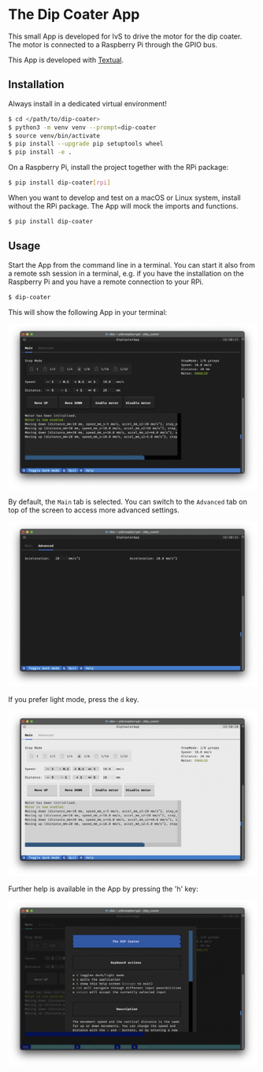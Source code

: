 # The Dip Coater App

This small App is developed for IvS to drive the motor for the dip coater. The motor is connected to a Raspberry Pi through the GPIO bus.

This App is developed with [Textual](https://www.textualize.io).

## Installation

Always install in a dedicated virtual environment!

```bash
$ cd </path/to/dip-coater>
$ python3 -m venv venv --prompt=dip-coater
$ source venv/bin/activate
$ pip install --upgrade pip setuptools wheel
$ pip install -e .
```

On a Raspberry Pi, install the project together with the RPi package:

```bash
$ pip install dip-coater[rpi] 
```

When you want to develop and test on a macOS or Linux system, install without the RPi package. The App will mock the imports and functions.

```bash
$ pip install dip-coater
```

## Usage

Start the App from the command line in a terminal. You can start it also from a remote ssh session in a terminal, e.g. if you have the installation on the Raspberry Pi and you have a remote connection to your RPi.

```bash
$ dip-coater
```

This will show the following App in your terminal:

![](./images/dip-coater-dark.png)

By default, the `Main` tab is selected. You can switch to the `Advanced` tab on top of the screen to access more advanced settings.

![](./images/dip-coater-dark-advanced.png)

If you prefer light mode, press the `d` key.

![](./images/dip-coater-light.png)

Further help is available in the App by pressing the 'h' key:

![](./images/dip-coater-help-screen.png)
